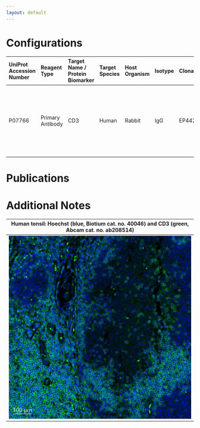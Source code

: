 ```yaml
---
layout: default
---
```


# Configurations

| UniProt Accession Number   | Reagent Type     | Target Name / Protein Biomarker   | Target Species   | Host Organism   | Isotype   | Clonality   | Vendor   | Catalog Number   | Conjugate   | RRID      | Availability   | Method                 | Tissue Preservation   | Target Tissue   | Tissue State   | Detergent         | Antigen Retrieval Conditions                                                               | Dye Inactivation Conditions   | Recommend   | Agree                                                        | Disagree   | Contributor                                                  | Notes   |
|:---------------------------|:-----------------|:----------------------------------|:-----------------|:----------------|:----------|:------------|:---------|:-----------------|:------------|:----------|:---------------|:-----------------------|:----------------------|:----------------|:---------------|:------------------|:-------------------------------------------------------------------------------------------|:------------------------------|:------------|:-------------------------------------------------------------|:-----------|:-------------------------------------------------------------|:--------|
| P07766                     | Primary Antibody | CD3                               | Human            | Rabbit          | IgG       | EP4426      | Abcam    | ab208514         | AF555       | AB_443425 | Stock          | Multiplexed 2D Imaging | FFPE                  | Tonsil          | NA             | 0.3% Triton-X-100 | pH 6 for 30 minutes ER1 (AR9961) and pH 9 for 30 minutes ER2 (AR9640) using the Leica Bond | NA                            | Yes         | [0000-0003-4379-8967](https://orcid.org/0000-0003-4379-8967), [0009-0006-9784-2694](https://orcid.org/0009-0006-9784-2694) | NA         | [0000-0003-4379-8967](https://orcid.org/0000-0003-4379-8967) |         |

# Publications



# Additional Notes

<a name="notes"></a>



| Human tonsil: Hoechst (blue, Biotium cat. no. 40046) and CD3 (green, Abcam cat. no. ab208514) |
|:-------:|
| ![](Human_Tonsil_FFPE_Hoechst_blue_CD3_green.jpg) |
